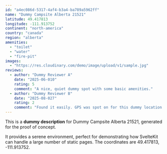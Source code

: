 ```yaml
---
id: "a4ec086d-5317-4af4-b3a4-ba789a5962ff"
name: "Dummy Campsite Alberta 21521"
latitude: 49.417813
longitude: -111.913752
continent: "north-america"
country: "canada"
region: "alberta"
amenities:
  - "toilet"
  - "water"
  - "fire-pit"
images:
  - "https://res.cloudinary.com/demo/image/upload/v1/sample.jpg"
reviews:
  - author: "Dummy Reviewer A"
    date: "2025-06-010"
    rating: 5
    comment: "A nice, quiet dummy spot with some basic amenities."
  - author: "Dummy Reviewer B"
    date: "2025-08-027"
    rating: 2
    comment: "Found it easily. GPS was spot on for this dummy location."
---
```


This is a **dummy description** for Dummy Campsite Alberta 21521, generated for the proof of concept.

It provides a serene environment, perfect for demonstrating how SvelteKit can handle a large number of static pages. The coordinates are 49.417813, -111.913752.
